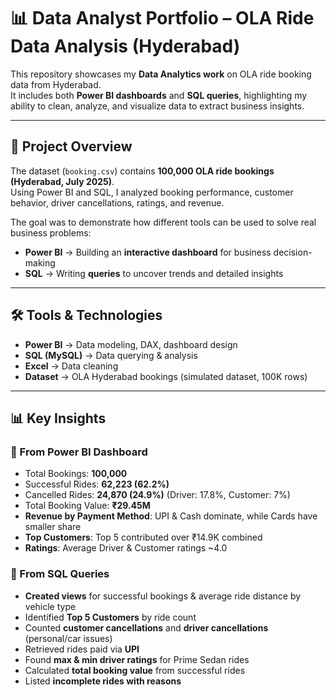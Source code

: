 # 📊 Data Analyst Portfolio – OLA Ride Data Analysis (Hyderabad)  

This repository showcases my **Data Analytics work** on OLA ride booking data from Hyderabad.  
It includes both **Power BI dashboards** and **SQL queries**, highlighting my ability to clean, analyze, and visualize data to extract business insights.  

---

## 🚀 Project Overview  
The dataset (`booking.csv`) contains **100,000 OLA ride bookings (Hyderabad, July 2025)**.  
Using Power BI and SQL, I analyzed booking performance, customer behavior, driver cancellations, ratings, and revenue.  

The goal was to demonstrate how different tools can be used to solve real business problems:  
- **Power BI** → Building an **interactive dashboard** for business decision-making  
- **SQL** → Writing **queries** to uncover trends and detailed insights  

---

## 🛠️ Tools & Technologies  
- **Power BI** → Data modeling, DAX, dashboard design  
- **SQL (MySQL)** → Data querying & analysis  
- **Excel** → Data cleaning  
- **Dataset** → OLA Hyderabad bookings (simulated dataset, 100K rows)  

---

## 📊 Key Insights  

### 🔹 From Power BI Dashboard  
- Total Bookings: **100,000**  
- Successful Rides: **62,223 (62.2%)**  
- Cancelled Rides: **24,870 (24.9%)** (Driver: 17.8%, Customer: 7%)  
- Total Booking Value: **₹29.45M**  
- **Revenue by Payment Method**: UPI & Cash dominate, while Cards have smaller share  
- **Top Customers**: Top 5 contributed over ₹14.9K combined  
- **Ratings**: Average Driver & Customer ratings ~4.0  

### 🔹 From SQL Queries  
- **Created views** for successful bookings & average ride distance by vehicle type  
- Identified **Top 5 Customers** by ride count  
- Counted **customer cancellations** and **driver cancellations** (personal/car issues)  
- Retrieved rides paid via **UPI**  
- Found **max & min driver ratings** for Prime Sedan rides  
- Calculated **total booking value** from successful rides  
- Listed **incomplete rides with reasons**  
